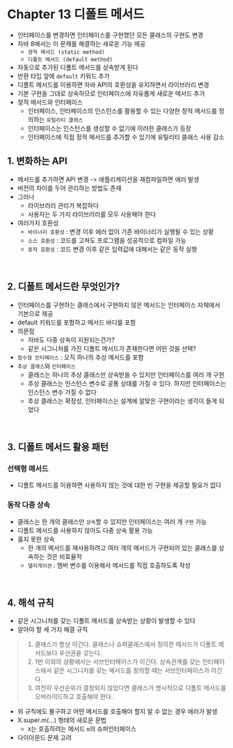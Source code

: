 # Chapter 13 디폴트 메서드
- 인터페이스를 변경하면 인터페이스를 구현했던 모든 클래스의 구현도 변경
- 자바 8에서는 이 문제를 해결하는 새로운 기능 제공
  - `정적 메서드 (static method)`
  - `디폴트 메서드 (default method)`
- 자동으로 추가된 디폴트 메서드를 상속받게 된다
- 반환 타입 앞에 `default` 키워드 추가
- 디폴트 메서드를 이용하면 자바 API의 호환성을 유지하면서 라이브러리 변경
- 기본 구현을 그대로 상속하므로 인터페이스에 자유롭게 새로운 메서드 추가
- 정적 메서드와 인터페이스
  - 인터페이스, 인터페이스의 인스턴스를 활용할 수 있는 다양한 정적 메서드를 정의하는 `유틸리티 클래스`
  - 인터페이스는 인스턴스를 생성할 수 없기에 이러한 클래스가 등장
  - 인터페이스에 직접 정적 메서드를 추가할 수 있기에 유틸리티 클래스 사용 감소

## 1. 변화하는 API
- 메서드를 추가하면 API 변경 -> 애플리케이션을 재컴파일하면 에러 발생
- 버전의 차이를 두어 관리하는 방법도 존재
- 그러나
  - 라이브러리 관리가 복잡하다
  - 사용자는 두 가지 라이브러리를 모두 사용해야 한다
- 여러가지 호환성
  - `바이너리 호환성` : 변경 이후 에러 없이 기존 바이너리가 실행될 수 있는 상황
  - `소스 호환성` : 코드를 고쳐도 프로그램을 성공적으로 컴파일 가능
  - `동작 호환성` : 코드 변경 이후 같은 입력값에 대해서는 같은 동작 실행

<br>

## 2. 디폴트 메서드란 무엇인가?
- 인터페이스를 구현하는 클래스에서 구현하지 않은 메서드는 인터페이스 자체에서 기본으로 제공
- default 키워드를 포함하고 메서드 바디를 포함
- 의문점
  - 자바도 다중 상속이 지원되는건가?
  - 같은 시그니처를 가진 디폴트 메서드가 존재한다면 어떤 것을 선택?
- `함수형 인터페이스` : 오직 하나의 추상 메서드를 포함
- `추상 클래스`와 `인터페이스`
  - 클래스는 하나의 추상 클래스만 상속받을 수 있지만 인터페이스를 여러 개 구현
  - 추상 클래스는 인스턴스 변수로 공통 상태를 가질 수 있다. 하지만 인터페이스는 인스턴스 변수 가질 수 없다
  - 추상 클래스는 확장성, 인터페이스는 설계에 알맞은 구현이라는 생각이 들게 되었다

<br>

## 3. 디폴트 메서드 활용 패턴

### 선택형 메서드
- 디폴트 메서드를 이용하면 사용하지 않는 것에 대한 빈 구현을 제공할 필요가 없다

### 동작 다중 상속
- 클래스는 한 개의 클래스만 `상속`할 수 있지만 인터페이스는 여러 개 `구현` 가능
- 디폴트 메서드를 사용하지 않아도 다중 상속 활용 가능
- 옳지 못한 상속
  - 한 개의 메서드를 재사용하려고 여러 개의 메서드가 구현되어 있는 클래스를 상속하는 것은 비효율적
  - `델리게이션` : 멤버 변수를 이용해서 메서드를 직접 호출하도록 작성

<br>

## 4. 해석 규칙
- 같은 시그니처를 갖는 디폴트 메서드를 상속받는 상황이 발생할 수 있다
- 알아야 할 세 가지 해결 규칙
> 1. 클래스가 항상 이긴다. 클래스나 슈퍼클래스에서 정의한 메서드가 디폴트 메서드보다 우선권을 갖는다.
> 2. 1번 이외의 상황에서는 서브인터페이스가 이긴다. 상속관계를 갖는 인터페이스에서 같은 시그니처를 갖는 메서드를 정의할 때는 서브인터페이스가 이긴다.
> 3. 여전히 우선순위가 결정되지 않았다면 클래스가 명시적으로 디폴트 메서드를 오버라이드하고 호출해야 한다.
- 위 규칙에도 불구하고 어떤 메서드를 호출해야 할지 알 수 없는 경우 에러가 발생
- X.super.m(...) 형태의 새로운 문법
  - `X`는 호출하려는 메서드 `m`의 슈퍼인터페이스
- 다이아몬드 문제 고려